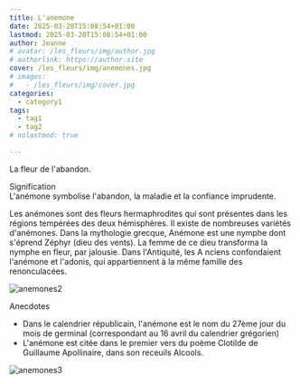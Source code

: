 ```yaml
---
title: L'anemone
date: 2025-03-20T15:08:54+01:00
lastmod: 2025-03-20T15:08:54+01:00
author: Jeanne
# avatar: /les_fleurs/img/author.jpg
# authorlink: https://author.site
cover: /les_fleurs/img/anemones.jpg
# images:
#   - /les_fleurs/img/cover.jpg
categories:
  - category1
tags:
  - tag1
  - tag2
# nolastmod: true

---
```


La fleur de l'abandon.  
<!--more-->
Signification  
L'anémone symbolise l'abandon, la maladie et la confiance imprudente. 

Les anémones sont des fleurs hermaphrodites qui sont présentes dans les régions tempérées des deux hémisphères. Il existe de nombreuses variétés d'anémones. Dans la mythologie grecque, Anémone est une nymphe dont s'éprend Zéphyr (dieu des vents). La femme de ce dieu transforma la nymphe en fleur, par jalousie. Dans l'Antiquité, les A nciens confondaient l'anémone et l'adonis, qui appartiennent à la même famille des renonculacées. 

![anemones2](/les_fleurs/img/anemones2.jpg)

Anecdotes  
- Dans le calendrier républicain, l'anémone est le nom du 27ème jour du mois de germinal (correspondant au 16 avril du calendrier grégorien)
- L'anémone est citée dans le premier vers du poème Clotilde de Guillaume Apollinaire, dans son receuils Alcools.


![anemones3](/les_fleurs/img/anemones3.jpg)